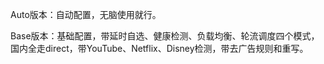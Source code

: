 Auto版本：自动配置，无脑使用就行。





Base版本：基础配置，带延时自选、健康检测、负载均衡、轮流调度四个模式，国内全走direct，带YouTube、Netflix、Disney检测，带去广告规则和重写。
